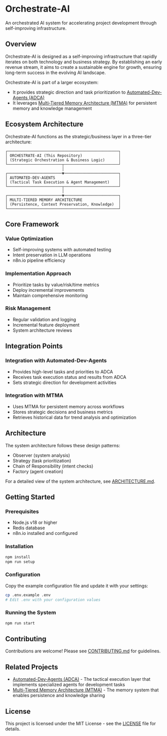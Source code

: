 # Orchestrate-AI

An orchestrated AI system for accelerating project development through self-improving infrastructure.

## Overview

Orchestrate-AI is designed as a self-improving infrastructure that rapidly iterates on both technology and business strategy. By establishing an early revenue stream, it aims to create a sustainable engine for growth, ensuring long-term success in the evolving AI landscape.

Orchestrate-AI is part of a larger ecosystem:
- It provides strategic direction and task prioritization to [Automated-Dev-Agents (ADCA)](https://github.com/gregmulvihill/automated-dev-agents)
- It leverages [Multi-Tiered Memory Architecture (MTMA)](https://github.com/gregmulvihill/multi-tiered-memory-architecture) for persistent memory and knowledge management

## Ecosystem Architecture

Orchestrate-AI functions as the strategic/business layer in a three-tier architecture:

```
┌─────────────────────────────────────────────────┐
│ ORCHESTRATE-AI (This Repository)                │
│ (Strategic Orchestration & Business Logic)      │
└────────────────────────┬────────────────────────┘
                         │
┌────────────────────────▼────────────────────────┐
│ AUTOMATED-DEV-AGENTS                            │
│ (Tactical Task Execution & Agent Management)    │
└────────────────────────┬────────────────────────┘
                         │
┌────────────────────────▼────────────────────────┐
│ MULTI-TIERED MEMORY ARCHITECTURE                │
│ (Persistence, Context Preservation, Knowledge)  │
└─────────────────────────────────────────────────┘
```

## Core Framework

### Value Optimization
- Self-improving systems with automated testing
- Intent preservation in LLM operations
- n8n.io pipeline efficiency

### Implementation Approach
- Prioritize tasks by value/risk/time metrics
- Deploy incremental improvements
- Maintain comprehensive monitoring

### Risk Management
- Regular validation and logging
- Incremental feature deployment
- System architecture reviews

## Integration Points

### Integration with Automated-Dev-Agents
- Provides high-level tasks and priorities to ADCA
- Receives task execution status and results from ADCA
- Sets strategic direction for development activities

### Integration with MTMA
- Uses MTMA for persistent memory across workflows
- Stores strategic decisions and business metrics
- Retrieves historical data for trend analysis and optimization

## Architecture

The system architecture follows these design patterns:
- Observer (system analysis)
- Strategy (task prioritization)
- Chain of Responsibility (intent checks)
- Factory (agent creation)

For a detailed view of the system architecture, see [ARCHITECTURE.md](./docs/ARCHITECTURE.md).

## Getting Started

### Prerequisites
- Node.js v18 or higher
- Redis database
- n8n.io installed and configured

### Installation

```bash
npm install
npm run setup
```

### Configuration

Copy the example configuration file and update it with your settings:

```bash
cp .env.example .env
# Edit .env with your configuration values
```

### Running the System

```bash
npm run start
```

## Contributing

Contributions are welcome! Please see [CONTRIBUTING.md](./docs/CONTRIBUTING.md) for guidelines.

## Related Projects

- [Automated-Dev-Agents (ADCA)](https://github.com/gregmulvihill/automated-dev-agents) - The tactical execution layer that implements specialized agents for development tasks
- [Multi-Tiered Memory Architecture (MTMA)](https://github.com/gregmulvihill/multi-tiered-memory-architecture) - The memory system that enables persistence and knowledge sharing

## License

This project is licensed under the MIT License - see the [LICENSE](LICENSE) file for details.